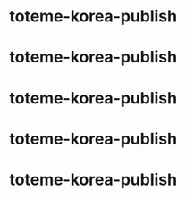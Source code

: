 # toteme-korea-publish
# toteme-korea-publish
# toteme-korea-publish
# toteme-korea-publish
# toteme-korea-publish
